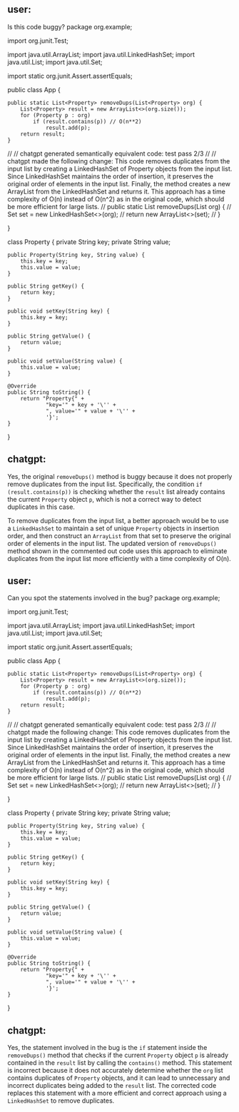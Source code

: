 

## user: 

Is this code buggy?
package org.example;

import org.junit.Test;

import java.util.ArrayList;
import java.util.LinkedHashSet;
import java.util.List;
import java.util.Set;

import static org.junit.Assert.assertEquals;

public class App {


    public static List<Property> removeDups(List<Property> org) {
        List<Property> result = new ArrayList<>(org.size());
        for (Property p : org)
            if (result.contains(p)) // O(n**2)
                result.add(p);
        return result;
    }

//    // chatgpt generated  semantically equivalent code: test pass 2/3
//    // chatgpt made the following change: This code removes duplicates from the input list by creating a LinkedHashSet of Property objects from the input list. Since LinkedHashSet maintains the order of insertion, it preserves the original order of elements in the input list. Finally, the method creates a new ArrayList from the LinkedHashSet and returns it. This approach has a time complexity of O(n) instead of O(n^2) as in the original code, which should be more efficient for large lists.
//    public static List<Property> removeDups(List<Property> org) {
//        Set<Property> set = new LinkedHashSet<>(org);
//        return new ArrayList<>(set);
//    }

}

class Property {
    private String key;
    private String value;

    public Property(String key, String value) {
        this.key = key;
        this.value = value;
    }

    public String getKey() {
        return key;
    }

    public void setKey(String key) {
        this.key = key;
    }

    public String getValue() {
        return value;
    }

    public void setValue(String value) {
        this.value = value;
    }

    @Override
    public String toString() {
        return "Property{" +
                "key='" + key + '\'' +
                ", value='" + value + '\'' +
                '}';
    }
}

## chatgpt: 

Yes, the original `removeDups()` method is buggy because it does not properly remove duplicates from the input list. Specifically, the condition `if (result.contains(p))` is checking whether the `result` list already contains the current `Property` object `p`, which is not a correct way to detect duplicates in this case.

To remove duplicates from the input list, a better approach would be to use a `LinkedHashSet` to maintain a set of unique `Property` objects in insertion order, and then construct an `ArrayList` from that set to preserve the original order of elements in the input list. The updated version of `removeDups()` method shown in the commented out code uses this approach to eliminate duplicates from the input list more efficiently with a time complexity of O(n).

## user: 

Can you spot the statements involved in the bug?
package org.example;

import org.junit.Test;

import java.util.ArrayList;
import java.util.LinkedHashSet;
import java.util.List;
import java.util.Set;

import static org.junit.Assert.assertEquals;

public class App {


    public static List<Property> removeDups(List<Property> org) {
        List<Property> result = new ArrayList<>(org.size());
        for (Property p : org)
            if (result.contains(p)) // O(n**2)
                result.add(p);
        return result;
    }

//    // chatgpt generated  semantically equivalent code: test pass 2/3
//    // chatgpt made the following change: This code removes duplicates from the input list by creating a LinkedHashSet of Property objects from the input list. Since LinkedHashSet maintains the order of insertion, it preserves the original order of elements in the input list. Finally, the method creates a new ArrayList from the LinkedHashSet and returns it. This approach has a time complexity of O(n) instead of O(n^2) as in the original code, which should be more efficient for large lists.
//    public static List<Property> removeDups(List<Property> org) {
//        Set<Property> set = new LinkedHashSet<>(org);
//        return new ArrayList<>(set);
//    }

}

class Property {
    private String key;
    private String value;

    public Property(String key, String value) {
        this.key = key;
        this.value = value;
    }

    public String getKey() {
        return key;
    }

    public void setKey(String key) {
        this.key = key;
    }

    public String getValue() {
        return value;
    }

    public void setValue(String value) {
        this.value = value;
    }

    @Override
    public String toString() {
        return "Property{" +
                "key='" + key + '\'' +
                ", value='" + value + '\'' +
                '}';
    }
}

## chatgpt: 

Yes, the statement involved in the bug is the `if` statement inside the `removeDups()` method that checks if the current `Property` object `p` is already contained in the `result` list by calling the `contains()` method. This statement is incorrect because it does not accurately determine whether the `org` list contains duplicates of `Property` objects, and it can lead to unnecessary and incorrect duplicates being added to the `result` list. The corrected code replaces this statement with a more efficient and correct approach using a `LinkedHashSet` to remove duplicates.